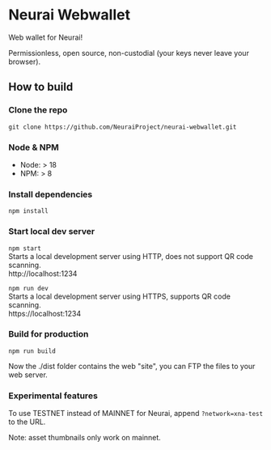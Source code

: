# Neurai Webwallet

Web wallet for Neurai!

Permissionless, open source, non-custodial (your keys never leave your browser).

## How to build

### Clone the repo

`git clone https://github.com/NeuraiProject/neurai-webwallet.git`

### Node & NPM
- Node: > 18
- NPM: > 8

### Install dependencies

`npm install`

### Start local dev server

`npm start`<br/>
Starts a local development server using HTTP, does not support QR code scanning.<br/>
http://localhost:1234

`npm run dev` <br/>
Starts a local development server using HTTPS, supports QR code scanning.<br/>
https://localhost:1234

### Build for production

`npm run build`

Now the ./dist folder contains the web "site", you can FTP the files to your web server.

### Experimental features

To use TESTNET instead of MAINNET for Neurai, append `?network=xna-test` to the URL.

Note: asset thumbnails only work on mainnet.
